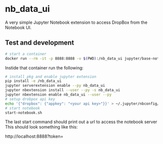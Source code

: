 # nb_data_ui

A very simple Jupyter Notebook extension to access DropBox from the Notebook UI.

## Test and development

```bash
# start a container
docker run --rm -it -p 8888:8888 -v $(PWD):/nb_data_ui jupyter/base-notebook:latest bash
```

Instide that container run the following:

```bash
# install pkg and enable jupyter extension
pip install -e /nb_data_ui
jupyter serverextension enable --py nb_data_ui
jupyter nbextension install --user --py -s nb_data_ui
jupyter nbextension enable nb_data_ui --user --py
# setup drobpox api key
echo '{"dropbox": {"appkey": "<your api key>"}}' > ~/.jupyter/nbconfig/fetch.json
# start notebook
start-notebook.sh
```

The last start command should print out a url to access the notebook server
This should look something like this:

  http://localhost:8888?token=<printed token>

